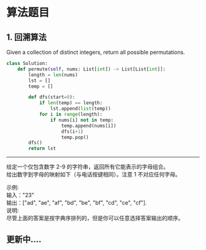 # 算法题目    

## 1. 回溯算法     
Given a collection of distinct integers, return all possible permutations.       
```python
class Solution:
    def permute(self, nums: List[int]) -> List[List[int]]:
        length = len(nums)
        lst = []
        temp = []

        def dfs(start=0):
            if len(temp) == length:
                lst.append(list(temp))
            for i in range(length):
                if nums[i] not in temp:
                    temp.append(nums[i])
                    dfs(i+1)
                    temp.pop()
        dfs()
        return lst
```    
---   
给定一个仅包含数字 2-9 的字符串，返回所有它能表示的字母组合。        
给出数字到字母的映射如下（与电话按键相同）。注意 1 不对应任何字母。         


示例:      
输入："23"       
输出：["ad", "ae", "af", "bd", "be", "bf", "cd", "ce", "cf"].       
说明:        
尽管上面的答案是按字典序排列的，但是你可以任意选择答案输出的顺序。              


## 更新中....
